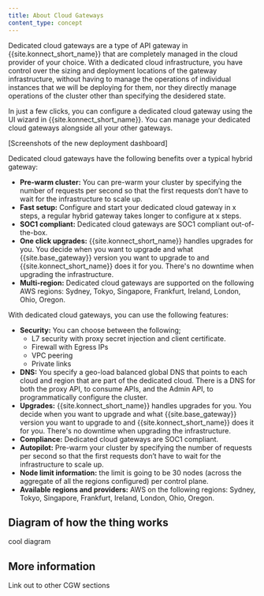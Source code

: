 ```yaml
---
title: About Cloud Gateways
content_type: concept
---
```


Dedicated cloud gateways are a type of API gateway in {{site.konnect_short_name}} that are completely managed in the cloud provider of your choice. With a dedicated cloud infrastructure, you have control over the sizing and deployment locations of the gateway infrastructure, without having to manage the operations of individual instances that we will be deploying for them, nor they directly manage operations of the cluster other than specifying the desidered state.

In just a few clicks, you can configure a dedicated cloud gateway using the UI wizard in {{site.konnect_short_name}}. You can manage your dedicated cloud gateways alongside all your other gateways.

[Screenshots of the new deployment dashboard]

Dedicated cloud gateways have the following benefits over a typical hybrid gateway:

* **Pre-warm cluster:** You can pre-warm your cluster by specifying the number of requests per second so that the first requests don’t have to wait for the infrastructure to scale up.
* **Fast setup:** Configure and start your dedicated cloud gateway in x steps, a regular hybrid gateway takes longer to configure at x steps.  
* **SOC1 compliant:** Dedicated cloud gateways are SOC1 compliant out-of-the-box.
* **One click upgrades:** {{site.konnect_short_name}} handles upgrades for you. You decide when you want to upgrade and what {{site.base_gateway}} version you want to upgrade to and {{site.konnect_short_name}} does it for you. There's no downtime when upgrading the infrastructure.
* **Multi-region:** Dedicated cloud gateways are supported on the following AWS regions: Sydney, Tokyo, Singapore, Frankfurt, Ireland, London, Ohio, Oregon.

With dedicated cloud gateways, you can use the following features: 

* **Security:** You can choose between the following;
    * L7 security with proxy secret injection and client certificate.
    * Firewall with Egress IPs
    * VPC peering
    * Private links <!--might not be MVP-->
* **DNS:** You specify a geo-load balanced global DNS that points to each cloud and region that are part of the dedicated cloud. There is a DNS for both the proxy API, to consume APIs, and the Admin API, to programmatically configure the cluster.
* **Upgrades:** {{site.konnect_short_name}} handles upgrades for you. You decide when you want to upgrade and what {{site.base_gateway}} version you want to upgrade to and {{site.konnect_short_name}} does it for you. There's no downtime when upgrading the infrastructure.
* **Compliance:** Dedicated cloud gateways are SOC1 compliant.
* **Autopilot:** Pre-warm your cluster by specifying the number of requests per second so that the first requests don’t have to wait for the infrastructure to scale up.
* **Node limit information:** the limit is going to be 30 nodes (across the aggregate of all the regions configured) per control plane.
* **Available regions and providers:** AWS on the following regions: Sydney, Tokyo, Singapore, Frankfurt, Ireland, London, Ohio, Oregon.

## Diagram of how the thing works

cool diagram

## More information

Link out to other CGW sections
